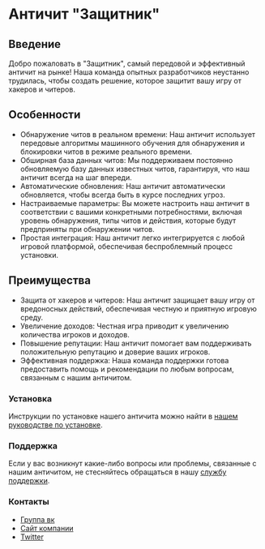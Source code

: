 # Античит "Защитник"

## Введение 
Добро пожаловать в "Защитник", самый передовой и эффективный античит на рынке! Наша команда опытных разработчиков неустанно трудилась, чтобы создать решение, которое защитит вашу игру от хакеров и читеров.

## Особенности
* Обнаружение читов в реальном времени: Наш античит использует передовые алгоритмы машинного обучения для обнаружения и блокировки читов в режиме реального времени.
* Обширная база данных читов: Мы поддерживаем постоянно обновляемую базу данных известных читов, гарантируя, что наш античит всегда на шаг впереди.
* Автоматические обновления: Наш античит автоматически обновляется, чтобы всегда быть в курсе последних угроз.
* Настраиваемые параметры: Вы можете настроить наш античит в соответствии с вашими конкретными потребностями, включая уровень обнаружения, типы читов и действия, которые будут предприняты при обнаружении читов.
* Простая интеграция: Наш античит легко интегрируется с любой игровой платформой, обеспечивая беспроблемный процесс установки.

## Преимущества

* Защита от хакеров и читеров: Наш античит защищает вашу игру от вредоносных действий, обеспечивая честную и приятную игровую среду.
* Увеличение доходов: Честная игра приводит к увеличению количества игроков и доходов.
* Повышение репутации: Наш античит помогает вам поддерживать положительную репутацию и доверие ваших игроков.
* Эффективная поддержка: Наша команда поддержки готова предоставить помощь и рекомендации по любым вопросам, связанным с нашим античитом.

### Установка
Инструкции по установке нашего античита можно найти в [нашем руководстве по установке](http://button.com).

### Поддержка
Если у вас возникнут какие-либо вопросы или проблемы, связанные с нашим античитом, не стесняйтесь обращаться в нашу [службу поддержки](http://button3.com).

### Контакты

- [Группа вк](http://button1.com)
- [Сайт компании](http://button2.com)
- [Twitter](http://button4.com)


